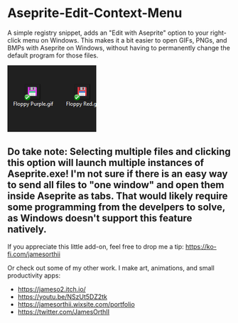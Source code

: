 # Aseprite-Edit-Context-Menu
A simple registry snippet, adds an "Edit with Aseprite" option to your right-click menu on Windows. This makes it a bit easier to open GIFs, PNGs, and BMPs with Aseprite on Windows, without having to permanently change the default program for those files.

![Sample Image](sample.gif)

## Do take note: Selecting multiple files and clicking this option will launch multiple instances of Aseprite.exe! I'm not sure if there is an easy way to send all files to "one window" and open them inside Aseprite as tabs. That would likely require some programming from the develpers to solve, as Windows doesn't support this feature natively.

If you appreciate this little add-on, feel free to drop me a tip: https://ko-fi.com/jamesorthii

Or check out some of my other work. I make art, animations, and small productivity apps:
- https://jameso2.itch.io/
- https://youtu.be/NSzUt5DZ2tk
- https://jamesorthii.wixsite.com/portfolio
- https://twitter.com/JamesOrthII
